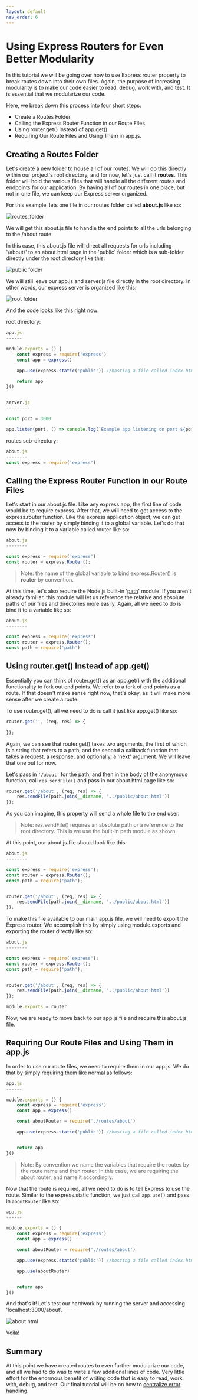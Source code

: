 ```yaml
---
layout: default
nav_order: 6
---
```


# Using Express Routers for Even Better Modularity

In this tutorial we will be going over how to use Express router property to break routes down into their own files. Again, the purpose of increasing modularity is to make our code easier to read, debug, work with, and test. It is essential that we modularize our code.

Here, we break down this process into four short steps:
<ul>
<li>Create a Routes Folder</li>
<li>Calling the Express Router Function in our Route Files</li>
<li>Using router.get() Instead of app.get()</li>
<li>Requiring Our Route Files and Using Them in app.js.</li>
</ul>

## Creating a Routes Folder

Let's create a new folder to house all of our routes. We will do this directly within our project's root directory, and for now, let's just call it **routes**. This folder will hold the various files that will handle all the different routes and endpoints for our application. By having all of our routes in one place, but not in one file, we can keep our Express server organized.

For this example, lets one file in our routes folder called **about.js** like so:

![routes_folder](./images/route-about.png)

We will get this about.js file to handle the end points to all the urls belonging to the /about route.

In this case, this about.js file will direct all requests for urls including '/about/' to an about.html page in the 'public' folder which is a sub-folder directly under the root directory like this:

![public folder](./images/public-folder.png)

We will still leave our app.js and server.js file directly in the root directory. In other words, our express server is organized like this:

![root folder](./images/root-dir.png)

And the code looks like this right now:

root directory:
```javascript
app.js
------

module.exports = () {
    const express = require('express')
    const app = express()

    app.use(express.static('public')) //hosting a file called index.html

    return app
}()


server.js
---------

const port = 3000

app.listen(port, () => console.log(`Example app listening on port ${port}!`))
```


routes sub-directory:
```javascript
about.js
--------
const express = require('express')
```

## Calling the Express Router Function in our Route Files

Let's start in our about.js file. Like any express app, the first line of code would be to require express. After that, we will need to get access to the express.router function. Like the express application object, we can get access to the router by simply binding it to a global variable. Let's do that now by binding it to a variable called router like so:

```javascript
about.js
--------

const express = require('express')
const router = express.Router();

```

>Note: the name of the global variable to bind express.Router() is **router** by convention.

At this time, let's also require the Node.js built-in '[path](https://nodejs.org/api/path.html)' module. If you aren't already familiar, this module will let us reference the relative and absolute paths of our files and directories more easily. Again, all we need to do is bind it to a variable like so:

```javascript
about.js
--------

const express = require('express')
const router = express.Router();
const path = require('path')
```

## Using router.get() Instead of app.get()

Essentially you can think of router.get() as an app.get() with the additional functionality to fork out end points. We refer to a fork of end points as a route. If that doesn't make sense right now, that's okay, as it will make more sense after we create a route.

To use router.get(), all we need to do is call it just like app.get() like so:

```javascript
router.get('', (req, res) => {
    
});
```

Again, we can see that router.get() takes two arguments, the first of which is a string that refers to a path, and the second a callback function that takes a request, a response, and optionally, a 'next' argument. We will leave that one out for now.

Let's pass in ```'/about'``` for the path, and then in the body of the anonymous function, call ```res.sendFile()``` and pass in our about.html page like so:

```javascript
router.get('/about', (req, res) => {
    res.sendFile(path.join(__dirname, '../public/about.html'))
});
```

As you can imagine, this property will send a whole file to the end user.

>Note: res.sendFile() requires an absolute path or a reference to the root directory. This is we use the built-in path module as shown.

At this point, our about.js file should look like this:

```javascript
about.js
--------

const express = require('express');
const router = express.Router();
const path = require('path');


router.get('/about', (req, res) => {
    res.sendFile(path.join(__dirname, '../public/about.html'))
});
```

To make this file available to our main app.js file, we will need to export the Express router. We accomplish this by simply using module.exports and exporting the router directly like so:

```javascript
about.js
--------

const express = require('express');
const router = express.Router();
const path = require('path');


router.get('/about', (req, res) => {
    res.sendFile(path.join(__dirname, '../public/about.html'))
});

module.exports = router
```

Now, we are ready to move back to our app.js file and require this about.js file.

## Requiring Our Route Files and Using Them in app.js

In order to use our route files, we need to require them in our app.js. We do that by simply requiring them like normal as follows:

```javascript
app.js
------

module.exports = () {
    const express = require('express')
    const app = express()

    const aboutRouter = require('./routes/about')

    app.use(express.static('public')) //hosting a file called index.html


    return app
}()
```

>Note: By convention we name the variables that require the routes by the route name and then router. In this case, we are requiring the about router, and name it accordingly.

Now that the route is required, all we need to do is to tell Express to use the route. Similar to the express.static function, we just call ```app.use()``` and pass in ```aboutRouter``` like so:

```javascript
app.js
------

module.exports = () {
    const express = require('express')
    const app = express()

    const aboutRouter = require('./routes/about')

    app.use(express.static('public')) //hosting a file called index.html

    app.use(aboutRouter)


    return app
}()
```

And that's it! Let's test our hardwork by running the server and accessing 'localhost:3000/about'.

![about.html](./images/about-html.png)

Voila!

## Summary

At this point we have created routes to even further modularize our code, and all we had to do was to write a few additional lines of code. Very little effort for the enormous benefit of writing code that is easy to read, work with, debug, and test. Our final tutorial will be on how to [centralize error handling](./sentry.md).